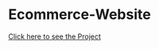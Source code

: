 # Ecommerce-Website

[Click here to see the Project](https://mominur-emon.github.io/Ecommerce-Website/)
